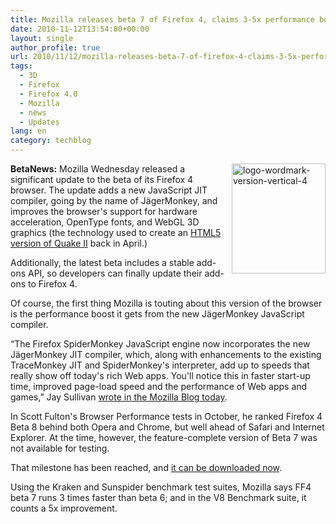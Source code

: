 ```yaml
---
title: Mozilla releases beta 7 of Firefox 4, claims 3-5x performance boost
date: 2010-11-12T13:54:00+00:00
layout: single
author_profile: true
url: 2010/11/12/mozilla-releases-beta-7-of-firefox-4-claims-3-5x-performance-boost/
tags:
  - 3D
  - Firefox
  - Firefox 4.0
  - Mozilla
  - news
  - Updates
lang: en
category: techblog
---
```

**BetaNews:** [<img title="logo-wordmark-version-vertical-4" border="0" alt="logo-wordmark-version-vertical-4" align="right" src="http://lh6.ggpht.com/_vaUVXcmC3OI/TN1ABzxVo5I/AAAAAAAADJE/4H6uqChfMts/logo-wordmark-version-vertical-4_thumb%5B2%5D.png?imgmax=800" width="150" height="176" />](http://lh3.ggpht.com/_vaUVXcmC3OI/TN0_-pqbiqI/AAAAAAAADI8/REOYeTNGWwU/s1600-h/logo-wordmark-version-vertical-4%5B4%5D.png)Mozilla Wednesday released a significant update to the beta of its Firefox 4 browser. The update adds a new JavaScript JIT compiler, going by the name of JägerMonkey, and improves the browser's support for hardware acceleration, OpenType fonts, and WebGL 3D graphics (the technology used to create an [HTML5 version of Quake II](http://googlecode.blogspot.com/2010/04/html5-quake-ii.html) back in April.)

Additionally, the latest beta includes a stable add-ons API, so developers can finally update their add-ons to Firefox 4.

Of course, the first thing Mozilla is touting about this version of the browser is the performance boost it gets from the new JägerMonkey JavaScript compiler.

“The Firefox SpiderMonkey JavaScript engine now incorporates the new JägerMonkey JIT compiler, which, along with enhancements to the existing TraceMonkey JIT and SpiderMonkey's interpreter, add up to speeds that really show off today's rich Web apps. You'll notice this in faster start-up time, improved page-load speed and the performance of Web apps and games,” Jay Sullivan [wrote in the Mozilla Blog today](http://blog.mozilla.com/blog/2010/11/10/fasten-your-seatbelts-latest-firefox-4-beta-boosts-speed-in-the-browser/).

In Scott Fulton's Browser Performance tests in October, he ranked Firefox 4 Beta 8 behind both Opera and Chrome, but well ahead of Safari and Internet Explorer. At the time, however, the feature-complete version of Beta 7 was not available for testing.

That milestone has been reached, and [it can be downloaded now](http://www.mozilla.com/en-US/firefox/beta/).

Using the Kraken and Sunspider benchmark test suites, Mozilla says FF4 beta 7 runs 3 times faster than beta 6; and in the V8 Benchmark suite, it counts a 5x improvement.